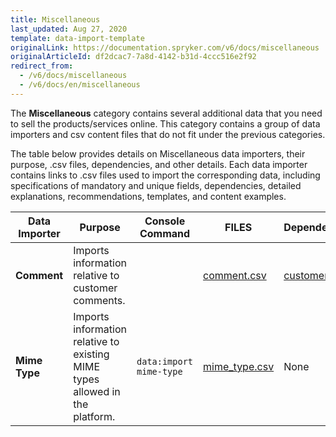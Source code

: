 ```yaml
---
title: Miscellaneous
last_updated: Aug 27, 2020
template: data-import-template
originalLink: https://documentation.spryker.com/v6/docs/miscellaneous
originalArticleId: df2dcac7-7a8d-4142-b31d-4ccc516e2f92
redirect_from:
  - /v6/docs/miscellaneous
  - /v6/docs/en/miscellaneous
---
```


The **Miscellaneous** category contains several additional data that you need to sell the products/services online. This category contains a group of data importers and csv content files that do not fit under the previous categories.

The table below provides details on Miscellaneous data importers, their purpose, .csv files, dependencies, and other details. Each data importer contains links to .csv files used to import the corresponding data, including specifications of mandatory and unique fields, dependencies, detailed explanations, recommendations, templates, and content examples.

| Data Importer | Purpose | Console Command| FILES | Dependencies |
| --- | --- | --- | --- |--- |
| **Comment**   | Imports information relative to customer comments. | |[comment.csv](/docs/scos/dev/data-import/{{page.version}}/data-import-categories/miscellaneous/file-details-comment.csv.html)|[customer.csv ](/docs/scos/dev/data-import/{{page.version}}/data-import-categories/commerce-setup/file-details-customer.csv.html)|
| **Mime Type**   | Imports information relative to existing MIME types allowed in the platform.|`data:import mime-type` | [mime_type.csv](/docs/scos/dev/data-import/{{page.version}}/data-import-categories/miscellaneous/file-details-mime-type.csv.html)| None|

